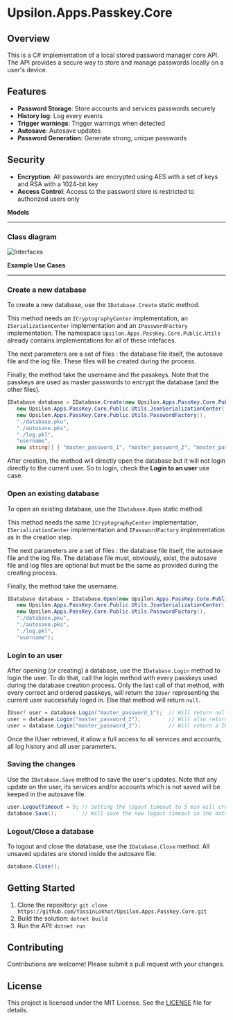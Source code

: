 

**Upsilon.Apps.Passkey.Core**
=============================================

**Overview**
------------

This is a C# implementation of a local stored password manager core API. The API provides a secure way to store and manage passwords locally on a user's device.

**Features**
------------

*   **Password Storage**: Store accounts and services passwords securely
*   **History log**: Log every events
*   **Trigger warnings**: Trigger warnings when detected
*   **Autosave**: Autosave updates
*   **Password Generation**: Generate strong, unique passwords

**Security**
------------

*   **Encryption**: All passwords are encrypted using AES with a set of keys and RSA with a 1024-bit key
*   **Access Control**: Access to the password store is restricted to authorized users only

**Models**

----------

### Class diagram
![Interfaces](https://github.com/user-attachments/assets/a4ad591c-1334-426f-86de-b7d264ea904b)

**Example Use Cases**

--------------------

### Create a new database

To create a new database, use the `IDatabase.Create` static method.

This method needs an `ICryptographyCenter` implementation, an `ISerializationCenter` implementation and an `IPasswordFactory` implementation.
The namespace `Upsilon.Apps.PassKey.Core.Public.Utils` already contains implementations for all of these intefaces.

The next parameters are a set of files : the database file itself, the autosave file and the log file.
These files will be created during the process.

Finally, the method take the username and the passkeys.
Note that the passkeys are used as master passwords to encrypt the database (and the other files).

```csharp
IDatabase database = IDatabase.Create(new Upsilon.Apps.PassKey.Core.Public.Utils.CryptographyCenter(),
   new Upsilon.Apps.PassKey.Core.Public.Utils.JsonSerializationCenter(),
   new Upsilon.Apps.PassKey.Core.Public.Utils.PasswordFactory(),
   "./database.pku",
   "./autosave.pks",
   "./log.pkl",
   "username",
   new string[] { "master_password_1", "master_password_2", "master_password_3" });
```

After creation, the method will directly open the database but it will not login directly to the current user.
So to login, check the **Login to an user** use case.

### Open an existing database

To open an existing database, use the `IDatabase.Open` static method.

This method needs the same `ICryptographyCenter` implementation, `ISerializationCenter` implementation and `IPasswordFactory` implementation as in the creation step.

The next parameters are a set of files : the database file itself, the autosave file and the log file.
The database file must, obviously, exist, the autosave file and log files are optional but must be the same as provided during the creating process.

Finally, the method take the username.

```csharp
IDatabase database = IDatabase.Open(new Upsilon.Apps.PassKey.Core.Public.Utils.CryptographyCenter(),
   new Upsilon.Apps.PassKey.Core.Public.Utils.JsonSerializationCenter(),
   new Upsilon.Apps.PassKey.Core.Public.Utils.PasswordFactory(),
   "./database.pku",
   "./autosave.pks",
   "./log.pkl",
   "username");
```

### Login to an user

After opening (or creating) a database, use the `IDatabase.Login` method to login the user.
To do that, call the login method with every passkeys used during the database creation process.
Only the last call of that method, with every correct and ordered passkeys, will return the `IUser` representing the current user successfuly loged in.
Else that method will return `null`.

```csharp
IUser? user = database.Login("master_password_1");	// Will return null
user = database.Login("master_password_2");			// Will also return null
user = database.Login("master_password_3");			// Will return a IUser this time
```

Once the IUser retrieved, it allow a full access to all services and accounts, all log history and all user parameters.

### Saving the changes

Use the `IDatabase.Save` method to save the user's updates.
Note that any update on the user, its services and/or accounts which is not saved will be keeped in the autosave file.

```csharp
user.LogoutTimeout = 5;	// Setting the logout timeout to 5 min will create an autosave file
database.Save();		// Will save the new logout timeout in the database file and removed the autosave file
```

### Logout/Close a database

To logout and close the database, use the `IDatabase.Close` method.
All unsaved updates are stored inside the autosave file.

```csharp
database.Close();
```

**Getting Started**
-------------------

1.  Clone the repository: `git clone https://github.com/YassinLokhat/Upsilon.Apps.Passkey.Core.git`
2.  Build the solution: `dotnet build`
3.  Run the API: `dotnet run`

**Contributing**
------------

Contributions are welcome! Please submit a pull request with your changes.

**License**
-------

This project is licensed under the MIT License. See the [LICENSE](LICENSE) file for details.
